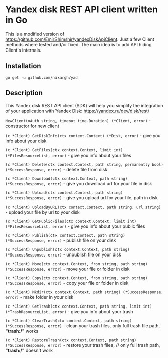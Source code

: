# Yandex disk REST API client written in Go

This is a modified version of https://github.com/EmirShimshir/yandexDiskApiClient.
Just a few Client methods where tested and/or fixed. The main idea is to add API hiding Client's internals.

## Installation

```
go get -u github.com/nixargh/yad
```

## Description
This Yandex disk REST API client (SDK) will help you simplify the integration of your application with Yandex Disk: https://yandex.ru/dev/disk/rest/

```NewClient(oAuth string, timeout time.Duration) (*Client, error)``` - constructor for new client

```(c *Client) GetDiskInfo(ctx context.Context) (*Disk, error)``` - give you info about your disk

```(c *Client) GetFiles(ctx context.Context, limit int) (*FilesResourceList, error)``` - give you info about your files

```(c *Client) Delete(ctx context.Context, path string, permanently bool) (*SuccessResponse, error)``` - delete file from disk

```(c *Client) Download(ctx context.Context, path string) (*SuccessResponse, error)``` - give you download url for your file in disk

```(c *Client) Upload(ctx context.Context, path string) (*SuccessResponse, error)``` - give you upload url for your file, path in disk

```(c *Client) UploadByURL(ctx context.Context, path string, url string)``` - upload your file by url to your disk

```(c *Client) GetPublicFiles(ctx context.Context, limit int) (*FilesResourceList, error)``` - give you info about your public files

```(c *Client) Publish(ctx context.Context, path string) (*SuccessResponse, error)``` - publish file on your disk

```(c *Client) Unpublish(ctx context.Context, path string) (*SuccessResponse, error)``` - unpublish file on your disk

```(c *Client) Move(ctx context.Context, from string, path string) (*SuccessResponse, error)``` - move your file or folder in disk

```(c *Client) Copy(ctx context.Context, from string, path string) (*SuccessResponse, error)``` - copy your file or folder in disk

```(c *Client) Mkdir(ctx context.Context, path string) (*SuccessResponse, error)``` - make folder in your disk

```(c *Client) GetTrash(ctx context.Context, path string, limit int) (*TrashResourceList, error)``` - give you info about your trash

```(c *Client) ClearTrash(ctx context.Context, path string) (*SuccessResponse, error)``` - clean your trash files, only full trash file path, __"trash:/"__ works

```(c *Client) RestoreTrash(ctx context.Context, path string) (*SuccessResponse, error)``` - restore your trash files, // only full trash path, __"trash:/"__ doesn't work
